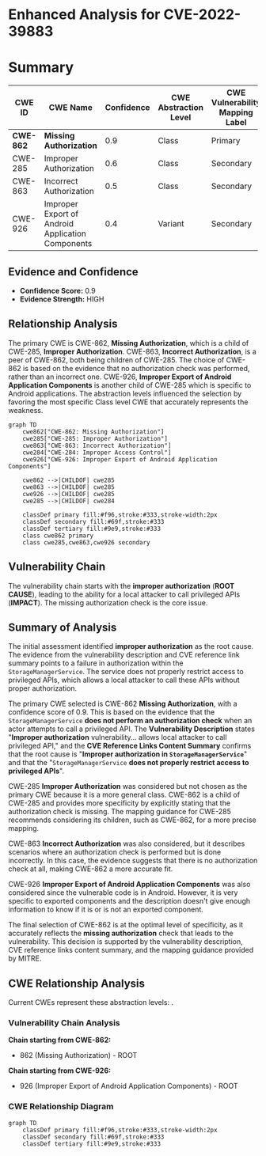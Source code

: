 # Enhanced Analysis for CVE-2022-39883

# Summary
| CWE ID  | CWE Name | Confidence | CWE Abstraction Level | CWE Vulnerability Mapping Label | CWE-Vulnerability Mapping Notes |
|--------------|-----------------------------------------|-------------------|--------------------------|-----------------------------------|------------------------------------------------------------------------|
| **CWE-862** | **Missing Authorization** | 0.9 | Class | Primary | Allowed-with-Review |
| CWE-285 | Improper Authorization | 0.6 | Class | Secondary | Discouraged |
| CWE-863 | Incorrect Authorization | 0.5 | Class | Secondary | Allowed-with-Review |
| CWE-926 | Improper Export of Android Application Components | 0.4 | Variant | Secondary | Allowed |

## Evidence and Confidence

*   **Confidence Score:** 0.9
*   **Evidence Strength:** HIGH

## Relationship Analysis
The primary CWE is CWE-862, **Missing Authorization**, which is a child of CWE-285, **Improper Authorization**. CWE-863, **Incorrect Authorization**, is a peer of CWE-862, both being children of CWE-285. The choice of CWE-862 is based on the evidence that no authorization check was performed, rather than an incorrect one. CWE-926, **Improper Export of Android Application Components** is another child of CWE-285 which is specific to Android applications. The abstraction levels influenced the selection by favoring the most specific Class level CWE that accurately represents the weakness.

```mermaid
graph TD
    cwe862["CWE-862: Missing Authorization"]
    cwe285["CWE-285: Improper Authorization"]
    cwe863["CWE-863: Incorrect Authorization"]
    cwe284["CWE-284: Improper Access Control"]
    cwe926["CWE-926: Improper Export of Android Application Components"]
    
    cwe862 -->|CHILDOF| cwe285
    cwe863 -->|CHILDOF| cwe285
    cwe926 -->|CHILDOF| cwe285
    cwe285 -->|CHILDOF| cwe284
    
    classDef primary fill:#f96,stroke:#333,stroke-width:2px
    classDef secondary fill:#69f,stroke:#333
    classDef tertiary fill:#9e9,stroke:#333
    class cwe862 primary
    class cwe285,cwe863,cwe926 secondary
```

## Vulnerability Chain
The vulnerability chain starts with the **improper authorization** (**ROOT CAUSE**), leading to the ability for a local attacker to call privileged APIs (**IMPACT**). The missing authorization check is the core issue.

## Summary of Analysis
The initial assessment identified **improper authorization** as the root cause. The evidence from the vulnerability description and CVE reference link summary points to a failure in authorization within the `StorageManagerService`. The service does not properly restrict access to privileged APIs, which allows a local attacker to call these APIs without proper authorization.

The primary CWE selected is CWE-862 **Missing Authorization**, with a confidence score of 0.9. This is based on the evidence that the `StorageManagerService` **does not perform an authorization check** when an actor attempts to call a privileged API. The **Vulnerability Description** states "**Improper authorization** vulnerability... allows local attacker to call privileged API," and the **CVE Reference Links Content Summary** confirms that the root cause is "**Improper authorization in `StorageManagerService`**" and that the "`StorageManagerService` **does not properly restrict access to privileged APIs**".

CWE-285 **Improper Authorization** was considered but not chosen as the primary CWE because it is a more general class. CWE-862 is a child of CWE-285 and provides more specificity by explicitly stating that the authorization check is missing. The mapping guidance for CWE-285 recommends considering its children, such as CWE-862, for a more precise mapping.

CWE-863 **Incorrect Authorization** was also considered, but it describes scenarios where an authorization check is performed but is done incorrectly. In this case, the evidence suggests that there is no authorization check at all, making CWE-862 a more accurate fit.

CWE-926 **Improper Export of Android Application Components** was also considered since the vulnerable code is in Android. However, it is very specific to exported components and the description doesn't give enough information to know if it is or is not an exported component.

The final selection of CWE-862 is at the optimal level of specificity, as it accurately reflects the **missing authorization** check that leads to the vulnerability. This decision is supported by the vulnerability description, CVE reference links content summary, and the mapping guidance provided by MITRE.


## CWE Relationship Analysis

Current CWEs represent these abstraction levels: .


### Vulnerability Chain Analysis

**Chain starting from CWE-862:**
- 862 (Missing Authorization) - ROOT


**Chain starting from CWE-926:**
- 926 (Improper Export of Android Application Components) - ROOT



### CWE Relationship Diagram

```mermaid
graph TD
    classDef primary fill:#f96,stroke:#333,stroke-width:2px
    classDef secondary fill:#69f,stroke:#333
    classDef tertiary fill:#9e9,stroke:#333
```